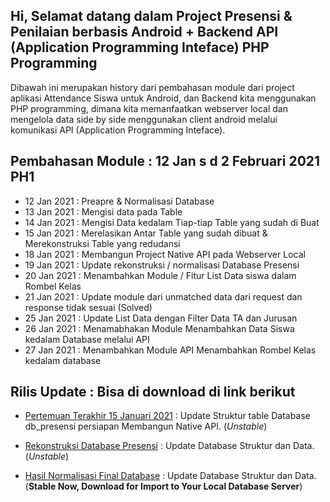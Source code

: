## Hi, Selamat datang dalam Project Presensi & Penilaian berbasis Android + Backend API (Application Programming Inteface) PHP Programming
Dibawah ini merupakan history dari pembahasan module dari project aplikasi Attendance Siswa untuk Android, dan Backend kita menggunakan PHP programming, dimana kita memanfaatkan webserver local dan mengelola data side by side menggunakan client android melalui komunikasi API (Application Programming Inteface).

## Pembahasan Module : 12 Jan s d 2 Februari 2021 PH1
* 12 Jan 2021 : Preapre & Normalisasi Database	
* 13 Jan 2021 : Mengisi data pada Table 
* 14 Jan 2021 : Mengisi Data kedalam Tiap-tiap Table yang sudah di Buat
* 15 Jan 2021 : Merelasikan Antar Table yang sudah dibuat & Merekonstruksi Table yang redudansi
* 18 Jan 2021 : Membangun Project Native API pada Webserver Local
* 19 Jan 2021 : Update rekonstruksi / normalisasi Database Presensi
* 20 Jan 2021 : Menambahkan Module / Fitur List Data siswa dalam Rombel Kelas
* 21 Jan 2021 : Update module dari unmatched data dari request dan response tidak sesuai (Solved)
* 25 Jan 2021 : Update List Data dengan Filter Data TA dan Jurusan
* 26 Jan 2021 : Menamabhakan Module Menambahkan Data Siswa kedalam Database melalui API
* 27 Jan 2021 : Menambahkan Module API Menambahkan Rombel Kelas kedalam database

## Rilis Update : Bisa di download di link berikut
* <a href="https://github.com/eljitech/campusystem/releases/tag/150121.2">Pertemuan Terakhir 15 Januari 2021</a> : Update Struktur table Database db_presensi persiapan Membangun Native API. (<i>Unstable</i>)

* <a href="https://github.com/eljitech/campusystem/releases/tag/180121.2">Rekonstruksi Database Presensi</a> : Update Database Struktur dan Data. (<i>Unstable</i>)

* <a href="https://github.com/eljitech/campusystem/releases/tag/190121.2">Hasil Normalisasi Final Database</a> : Update Database Struktur dan Data. (<b>Stable Now, Download for Import to Your Local Database Server</b>)